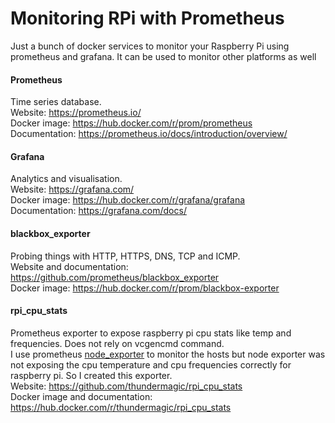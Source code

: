 # Monitoring RPi with Prometheus
Just a bunch of docker services to monitor your Raspberry Pi using prometheus and grafana. It can be used to 
monitor other platforms as well

#### Prometheus
Time series database.  
Website: https://prometheus.io/  
Docker image: https://hub.docker.com/r/prom/prometheus  
Documentation: https://prometheus.io/docs/introduction/overview/

#### Grafana
Analytics and visualisation.  
Website: https://grafana.com/  
Docker image: https://hub.docker.com/r/grafana/grafana  
Documentation: https://grafana.com/docs/

#### blackbox_exporter
Probing things with HTTP, HTTPS, DNS, TCP and ICMP.  
Website and documentation: https://github.com/prometheus/blackbox_exporter  
Docker image: https://hub.docker.com/r/prom/blackbox-exporter

#### rpi_cpu_stats
Prometheus exporter to expose raspberry pi cpu stats like temp and frequencies. Does not rely on vcgencmd command.  
I use prometheus [node_exporter](https://github.com/prometheus/node_exporter) to monitor the hosts but node exporter was not 
exposing the cpu temperature and cpu frequencies correctly for raspberry pi. So I created this exporter.  
Website: https://github.com/thundermagic/rpi_cpu_stats  
Docker image and documentation: https://hub.docker.com/r/thundermagic/rpi_cpu_stats
